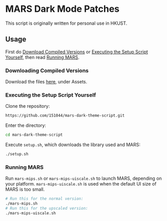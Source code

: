 # MARS Dark Mode Patches
This script is originally written for personal use in HKUST.

## Usage
First do [Download Compiled Versions](#Downloading-Compiled-Versions) or [Executing the Setup Script Yourself](#Executing-the-Setup-Script-Yourself), then read [Running MARS](#Running-MARS).
### Downloading Compiled Versions
Download the files [here](https://github.com/151044/mars-dark-theme-script/releases/tag/latest), under Assets.
### Executing the Setup Script Yourself
Clone the repository:
```sh
https://github.com/151044/mars-dark-theme-script.git
```
Enter the directory:
```sh
cd mars-dark-theme-script
```
Execute `setup.sh`, which downloads the library used and MARS:
```sh
./setup.sh
```
### Running MARS
Run `mars-mips.sh` or `mars-mips-uiscale.sh` to launch MARS, depending on your platform. `mars-mips-uiscale.sh` is used when the default UI size of MARS is too small.
```sh
# Run this for the normal version:
./mars-mips.sh
# Run this for the upscaled version:
./mars-mips-uiscale.sh
```
